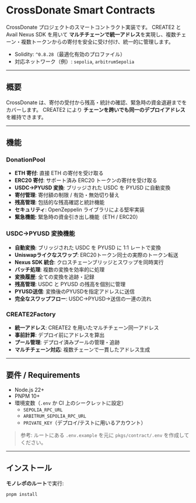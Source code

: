 # CrossDonate Smart Contracts

CrossDonate プロジェクトのスマートコントラクト実装です。
CREATE2 と Avail Nexus SDK を用いて **マルチチェーンで統一アドレス**を実現し、複数チェーン・複数トークンからの寄付を安全に受け付け、統一的に管理します。

- Solidity: `^0.8.28`（最適化有効のプロファイル）
- 対応ネットワーク（例）: `sepolia`, `arbitrumSepolia`

---

## 概要

CrossDonate は、寄付の受付から残高・統計の確認、緊急時の資金退避までをカバーします。
CREATE2 により **チェーンを跨いでも同一のデプロイアドレス**を維持できます。

---

## 機能

### DonationPool
- **ETH 寄付**: 直接 ETH の寄付を受け取る
- **ERC20 寄付**: サポート済み ERC20 トークンの寄付を受け取る
- **USDC→PYUSD 変換**: ブリッジされた USDC を PYUSD に自動変換
- **寄付管理**: 寄付額の制限 / 有効・無効切り替え
- **残高管理**: 包括的な残高確認と統計機能
- **セキュリティ**: OpenZeppelin ライブラリによる堅牢実装
- **緊急機能**: 緊急時の資金引き出し機能（ETH / ERC20）

### USDC→PYUSD 変換機能
- **自動変換**: ブリッジされた USDC を PYUSD に 1:1 レートで変換
- **Uniswapライクなスワップ**: ERC20トークン同士の実際のトークン転送
- **Nexus SDK 統合**: クロスチェーンブリッジとスワップを同時実行
- **バッチ処理**: 複数の変換を効率的に処理
- **変換履歴**: 全ての変換を追跡・記録
- **残高管理**: USDC と PYUSD の残高を個別に管理
- **PYUSD送信**: 変換後のPYUSDを指定アドレスに送信
- **完全なスワップフロー**: USDC→PYUSD→送信の一連の流れ

### CREATE2Factory
- **統一アドレス**: CREATE2 を用いたマルチチェーン同一アドレス
- **事前計算**: デプロイ前にアドレスを算出
- **プール管理**: デプロイ済みプールの管理・追跡
- **マルチチェーン対応**: 複数チェーンで一貫したアドレス生成

---

## 要件 / Requirements

- Node.js 22+
- PNPM 10+
- 環境変数（`.env` か CI 上のシークレットに設定）
  - `SEPOLIA_RPC_URL`
  - `ARBITRUM_SEPOLIA_RPC_URL`
  - `PRIVATE_KEY`（デプロイ/テストに用いるアカウント）

> 参考: ルートにある `.env.example` を元に `pkgs/contract/.env` を作成してください。

---

## インストール

**モノレポのルート**で実行:
```sh
pnpm install
